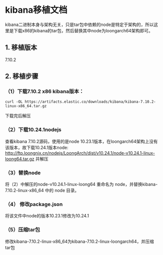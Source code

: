 # kibana移植文档
kibana二进制本身与架构无关，只是tar包中依赖的node是特定于架构的，所以这里是下载x86的kibana的tar包，然后替换其中node为loongarch64架构即可。

## 1. 移植版本
7.10.2

## 2. 移植步骤 
### （1）下载7.10.2 x86 kibana版本：   
```
curl -OL https://artifacts.elastic.co/downloads/kibana/kibana-7.10.2-linux-x86_64.tar.gz
``` 
下载完后解压     
### （2）下载10.24.1nodejs      
查看kibana 7.10.2源码，使用的是node 10.23.1版本，在loongarch64架构上没有该版本，故下载10.24.1版本node: 
http://ftp.loongnix.cn/nodejs/LoongArch/dist/v10.24.1/node-v10.24.1-linux-loong64.tar.gz   并解压       
### （3）替换node        
将（2）中解压的node-v10.24.1-linux-loong64 重命名为 node，并替换kibana-7.10.2-linux-x86_64 中的 node 目录。
### （4） 修改package.json
将该文件中node的版本10.23.1修改为10.24.1    
### （5）压缩tar包
修改kibana-7.10.2-linux-x86_64为kibana-7.10.2-linux-loongarch64，并压缩tar包
